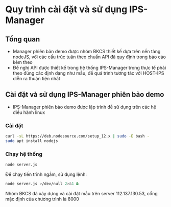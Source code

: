 # Quy trình cài đặt và sử dụng IPS-Manager
## Tổng quan
- Manager phiên bản demo được nhóm BKCS thiết kế dựa trên nền tảng nodeJS, với các cấu trúc tuân theo chuẩn API đã quy định trong báo cáo kèm theo
-  Đề nghị  API được thiết kế trong hệ thống IPS-Manager trong thực tế phải theo đúng các định dạng như mẫu, để quá trình tương tác với HOST-IPS diễn ra thuận tiện nhất
## Cài đặt và sử dụng IPS-Manager phiên bảo demo
- IPS-Manager phiên bảo demo được lập trình để sử dụng trên các hệ điều hành linux

### Cài đặt
```sh
curl -sL https://deb.nodesource.com/setup_12.x | sudo -E bash -
sudo apt install nodejs
```
### Chạy hệ thống

```sh
node server.js
```
Để chạy tiến trình ngầm, sử dụng lệnh:
```sh
node server.js >/dev/null 2>&1 &
```

Nhóm BKCS đã xây dựng và cài đặt mẫu trên server 112.137.130.53, cổng mặc định của chương trình là 8000